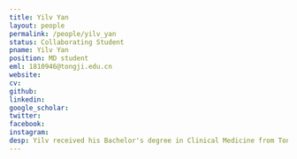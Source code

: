 ```yaml
---
title: Yilv Yan
layout: people
permalink: /people/yilv_yan
status: Collaborating Student
pname: Yilv Yan
position: MD student
eml: 1810946@tongji.edu.cn
website: 
cv: 
github: 
linkedin:
google_scholar: 
twitter: 
facebook: 
instagram:
desp: Yilv received his Bachelor's degree in Clinical Medicine from Tongji University in 2018. His Current research is focusing on the transcriptome, genome and proteome of lung cancer.
---
```

